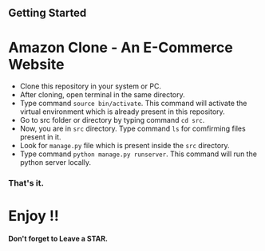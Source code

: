 ## Getting Started

# Amazon Clone - An E-Commerce Website

* Clone this repository in your system or PC.
* After cloning, open terminal in the same directory.
* Type command `source bin/activate`. This command will activate the virtual environment which is already present in this repository.
* Go to src folder or directory by typing command `cd src`.
* Now, you are in `src` directory. Type command `ls` for comfirming files present in it.
* Look for `manage.py` file which is present inside the `src` directory.
* Type command `python manage.py runserver`. This command will run the python server locally.

### That's it.
# Enjoy !!
#### Don't forget to Leave a STAR.
